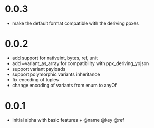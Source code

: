 # 0.0.3

- make the default format compatible with the deriving ppxes

# 0.0.2

- add support for nativeint, bytes, ref, unit
- add ~variant_as_array for compatibility with ppx_deriving_yojson
- support variant payloads
- support polymorphic variants inheritance
- fix encoding of tuples
- change encoding of variants from enum to anyOf

# 0.0.1

- Initial alpha with basic features + @name @key @ref
